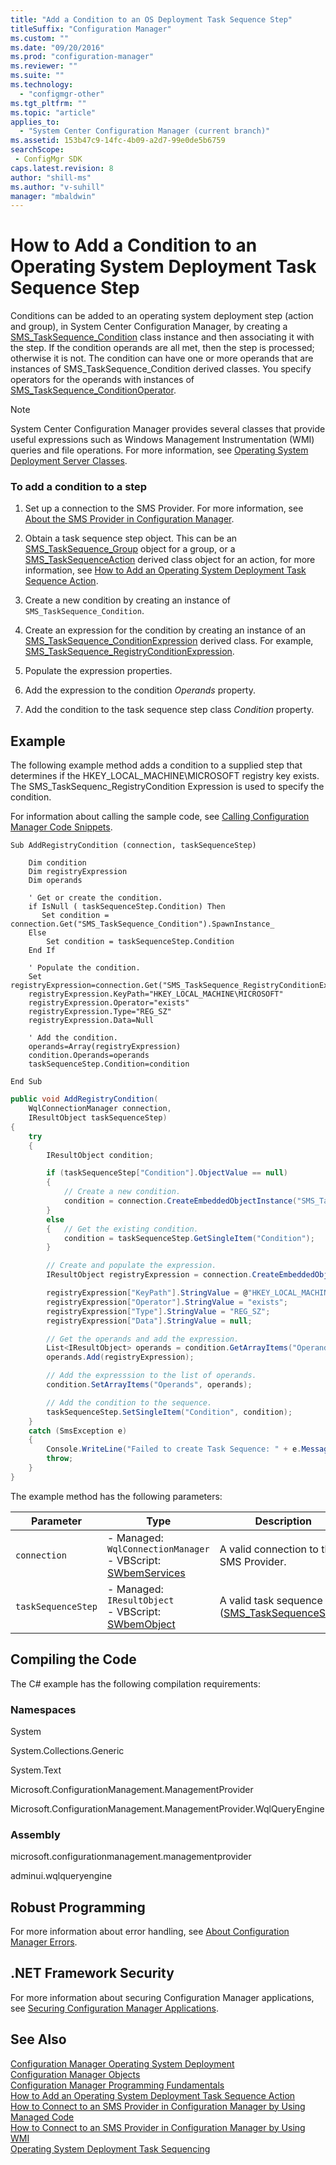 ```yaml
---
title: "Add a Condition to an OS Deployment Task Sequence Step"
titleSuffix: "Configuration Manager"
ms.custom: ""
ms.date: "09/20/2016"
ms.prod: "configuration-manager"
ms.reviewer: ""
ms.suite: ""
ms.technology:
  - "configmgr-other"
ms.tgt_pltfrm: ""
ms.topic: "article"
applies_to:
  - "System Center Configuration Manager (current branch)"
ms.assetid: 153b47c9-14fc-4b09-a2d7-99e0de5b6759searchScope: - ConfigMgr SDK
caps.latest.revision: 8
author: "shill-ms"
ms.author: "v-suhill"
manager: "mbaldwin"
---
```

# How to Add a Condition to an Operating System Deployment Task Sequence Step
Conditions can be added to an operating system deployment step (action and group), in System Center Configuration Manager, by creating a [SMS_TaskSequence_Condition](../../develop/reference/osd/sms_tasksequence_condition-server-wmi-class.md) class instance and then associating it with the step. If the condition operands are all met, then the step is processed; otherwise it is not. The condition can have one or more operands that are instances of SMS_TaskSequence_Condition derived classes. You specify operators for the operands with instances of [SMS_TaskSequence_ConditionOperator](../../develop/reference/osd/sms_tasksequence_conditionoperator-server-wmi-class.md).  

> [!NOTE]
>  System Center Configuration Manager provides several classes that provide useful expressions such as Windows Management Instrumentation (WMI) queries and file operations. For more information, see [Operating System Deployment Server Classes](../../develop/reference/osd/operating-system-deployment-server-wmi-classes.md).  

### To add a condition to a step  

1.  Set up a connection to the SMS Provider. For more information, see [About the SMS Provider in Configuration Manager](../../develop/core/understand/about-the-sms-provider-in-configuration-manager.md).  

2.  Obtain a task sequence step object. This can be an [SMS_TaskSequence_Group](../../develop/reference/osd/sms_tasksequence_group-server-wmi-class.md) object for a group, or a  [SMS_TaskSequenceAction](../../develop/reference/osd/sms_tasksequence_action-server-wmi-class.md) derived class object for an action, for more information, see [How to Add an Operating System Deployment Task Sequence Action](../../develop/osd/how-to-add-an-operating-system-deployment-task-sequence-action.md).  

3.  Create a new condition by creating an instance of `SMS_TaskSequence_Condition`.  

4.  Create an expression for the condition by creating an instance of an [SMS_TaskSequence_ConditionExpression](../../develop/reference/osd/sms_tasksequence_conditionexpression-server-wmi-class.md) derived class. For example, [SMS_TaskSequence_RegistryConditionExpression](../../develop/reference/osd/sms_tasksequence_registryconditionexpression-server-wmi-class.md).  

5.  Populate the expression properties.  

6.  Add the expression to the condition *Operands* property.  

7.  Add the condition to the task sequence step class *Condition* property.  

## Example  
 The following example method adds a condition to a supplied step that determines if the HKEY_LOCAL_MACHINE\MICROSOFT registry key exists. The SMS_TaskSequenc_RegistryCondition Expression is used to specify the condition.  

 For information about calling the sample code, see [Calling Configuration Manager Code Snippets](../../develop/core/understand/calling-code-snippets.md).  

```vbs  
Sub AddRegistryCondition (connection, taskSequenceStep)  

    Dim condition  
    Dim registryExpression  
    Dim operands  

    ' Get or create the condition.  
    if IsNull ( taskSequenceStep.Condition) Then  
       Set condition = connection.Get("SMS_TaskSequence_Condition").SpawnInstance_  
    Else  
        Set condition = taskSequenceStep.Condition  
    End If     

    ' Populate the condition.  
    Set registryExpression=connection.Get("SMS_TaskSequence_RegistryConditionExpression").SpawnInstance_  
    registryExpression.KeyPath="HKEY_LOCAL_MACHINE\MICROSOFT"  
    registryExpression.Operator="exists"  
    registryExpression.Type="REG_SZ"  
    registryExpression.Data=Null  

    ' Add the condition.  
    operands=Array(registryExpression)  
    condition.Operands=operands  
    taskSequenceStep.Condition=condition  

End Sub  
```  

```c#  
public void AddRegistryCondition(  
    WqlConnectionManager connection,   
    IResultObject taskSequenceStep)  
{  
    try  
    {  
        IResultObject condition;  

        if (taskSequenceStep["Condition"].ObjectValue == null)  
        {  
            // Create a new condition.  
            condition = connection.CreateEmbeddedObjectInstance("SMS_TaskSequence_Condition");  
        }  
        else  
        {   // Get the existing condition.  
            condition = taskSequenceStep.GetSingleItem("Condition");  
        }  

        // Create and populate the expression.  
        IResultObject registryExpression = connection.CreateEmbeddedObjectInstance("SMS_TaskSequence_RegistryConditionExpression");  

        registryExpression["KeyPath"].StringValue = @"HKEY_LOCAL_MACHINE\MICROSOFT";  
        registryExpression["Operator"].StringValue = "exists";  
        registryExpression["Type"].StringValue = "REG_SZ";  
        registryExpression["Data"].StringValue = null;  

        // Get the operands and add the expression.  
        List<IResultObject> operands = condition.GetArrayItems("Operands");  
        operands.Add(registryExpression);  

        // Add the expresssion to the list of operands.  
        condition.SetArrayItems("Operands", operands);  

        // Add the condition to the sequence.  
        taskSequenceStep.SetSingleItem("Condition", condition);  
    }  
    catch (SmsException e)  
    {  
        Console.WriteLine("Failed to create Task Sequence: " + e.Message);  
        throw;  
    }  
}  
```  

 The example method has the following parameters:  

|Parameter|Type|Description|  
|---------------|----------|-----------------|  
|`connection`|-   Managed: `WqlConnectionManager`<br />-   VBScript: [SWbemServices](https://msdn.microsoft.com/library/aa393854.aspx)|A valid connection to the SMS Provider.|  
|`taskSequenceStep`|-   Managed: `IResultObject`<br />-   VBScript:  [SWbemObject](https://msdn.microsoft.com/library/aa393741.aspx)|A valid task sequence step ([SMS_TaskSequenceStep](../../develop/reference/osd/sms_tasksequence_step-server-wmi-class.md)).|  

## Compiling the Code  
 The C# example has the following compilation requirements:  

### Namespaces  
 System  

 System.Collections.Generic  

 System.Text  

 Microsoft.ConfigurationManagement.ManagementProvider  

 Microsoft.ConfigurationManagement.ManagementProvider.WqlQueryEngine  

### Assembly  
 microsoft.configurationmanagement.managementprovider  

 adminui.wqlqueryengine  

## Robust Programming  
 For more information about error handling, see [About Configuration Manager Errors](../../develop/core/understand/about-configuration-manager-errors.md).  

## .NET Framework Security  
 For more information about securing Configuration Manager applications, see [Securing Configuration Manager Applications](../../develop/core/understand/securing-configuration-manager-applications.md).  

## See Also  
 [Configuration Manager Operating System Deployment](../../develop/osd/operating-system-deployment.md)   
 [Configuration Manager Objects](../../develop/core/understand/configuration-manager-objects.md)   
 [Configuration Manager Programming Fundamentals](../../develop/core/understand/configuration-manager-programming-fundamentals.md)   
 [How to Add an Operating System Deployment Task Sequence Action](../../develop/osd/how-to-add-an-operating-system-deployment-task-sequence-action.md)   
 [How to Connect to an SMS Provider in Configuration Manager by Using Managed Code](../../develop/core/understand/how-to-connect-to-an-sms-provider-by-using-managed-code.md)   
 [How to Connect to an SMS Provider in Configuration Manager  by Using WMI](../../develop/core/understand/how-to-connect-to-an-sms-provider-in-configuration-manager-by-using-wmi.md)   
 [Operating System Deployment Task Sequencing](../../develop/osd/operating-system-deployment-task-sequencing.md)
